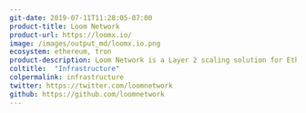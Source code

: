 ```yaml
---
git-date: 2019-07-11T11:28:05-07:00
product-title: Loom Network
product-url: https://loomx.io/
image: /images/output_md/loomx.io.png
ecosystem: ethereum, tron
product-description: Loom Network is a Layer 2 scaling solution for Ethereum. It is a network of DPoS sidechains, which enables highly-scalable and user-facing DApps while still being backed by the security of Ethereum.
coltitle:  "Infrastructure"
colpermalink: infrastructure
twitter: https://twitter.com/loomnetwork
github: https://github.com/loomnetwork
---
```

